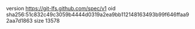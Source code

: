 version https://git-lfs.github.com/spec/v1
oid sha256:51c832c49c3059b4444d0319a2ea9bb112148163493b99f646ffaa92aa7d1863
size 13578
